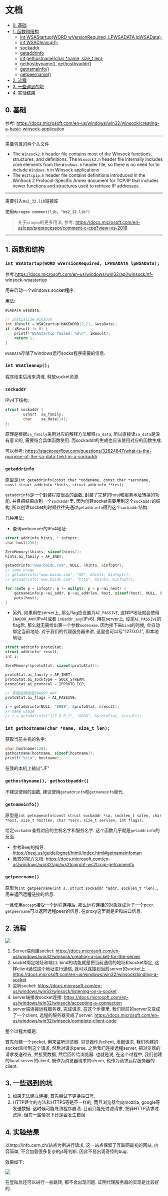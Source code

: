 # 文档

- [0. 基础](#0-基础)
- [1. 函数和结构](#1-函数和结构)
  - [int WSAStartup(WORD wVersionRequired, LPWSADATA lpWSAData);](#int-wsastartupword-wversionrequired-lpwsadata-lpwsadata)
  - [int WSACleanup();](#int-wsacleanup)
  - [sockaddr](#sockaddr)
  - [getaddrinfo](#getaddrinfo)
  - [int gethostname(char *name, size_t len);](#int-gethostnamechar-name-size_t-len)
  - [gethostbyname(), gethostbyaddr()](#gethostbyname-gethostbyaddr)
  - [getnameinfo()](#getnameinfo)
  - [getpeername()](#getpeername)
- [2. 流程](#2-流程)
- [3. 一些遇到的坑](#3-一些遇到的坑)
- [4. 实验结果](#4-实验结果)


## 0. 基础

参考: https://docs.microsoft.com/en-us/windows/win32/winsock/creating-a-basic-winsock-application

---

需要包含的两个头文件

* The `Winsock2.h` header file contains most of the Winsock functions, structures, and definitions. The `Winsock2.h` header file internally includes core elements from the `Windows.h` header file, so there is no need for to include `Windows.h` in Winsock applications
* The `Ws2tcpip.h` header file contains definitions introduced in the WinSock 2 Protocol-Specific Annex document for TCP/IP that includes newer functions and structures used to retrieve IP addresses.

---
需要引入`Ws2_32.lib`链接库

使用`#pragma comment(lib, "Ws2_32.lib")`

> 关于`pragma`的更多用法, 参考: https://docs.microsoft.com/en-us/cpp/preprocessor/comment-c-cpp?view=vs-2019

---

## 1. 函数和结构

### `int WSAStartup(WORD wVersionRequired, LPWSADATA lpWSAData);`

参考:https://docs.microsoft.com/en-us/windows/win32/api/winsock/nf-winsock-wsastartup

用来启动一个windows socket程序. 

用法: 

```C
WSADATA wsaData;

// Initialize Winsock
int iResult = WSAStartup(MAKEWORD(2,2), &wsaData);
if (iResult != 0) {
    printf("WSAStartup failed: %d\n", iResult);
    return 1;
}
```

`WSADATA`存储了windows运行socks程序需要的信息. 

### `int WSACleanup();`

程序结束后用来清理, 释放socket资源.

### `sockaddr`

IPv4下结构:

```C
struct sockaddr {
        ushort  sa_family;
        char    sa_data[14];
};
```

原理是根据`sa_family`采用对应的解释方法解释`sa_data`, 所以直接读`sa_data`是没有意义的, 需要结合具体函数使用. 而sockaddr的生成也应该使用对应的函数生成. 

可以参考: https://stackoverflow.com/questions/32624847/what-is-the-purpose-of-the-sa-data-field-in-a-sockaddr

### `getaddrinfo`

原型是`int getaddrinfo(const char *nodename, const char *servname, const struct addrinfo *hints, struct addrinfo **res);`

`getaddrinfo`是一个封装程度很高的函数, 封装了完整的host和服务地址转换的功能. 并且把结果放到一个`sockaddr`里. 因为创建socket需要用到这个`sockaddr`的结构, 所以创建socket的时候往往先通过`getaddrinfo`得到这个`sockaddr`结构. 

几种用法:

- 查询webserver的IPv4地址:

```C++
struct addrinfo hints, * infoptr;
char host[256];

ZeroMemory(&hints, sizeof(hints));
hints.ai_family = AF_INET;

getaddrinfo("www.baidu.com", NULL, &hints, &infoptr);
// same usage
// getaddrinfo("www.baidu.com", "80", &hints, &infoptr);
// getaddrinfo("www.baidu.com", "http", &hints, &infoptr);

for (auto p = infoptr; p != nullptr; p = p->ai_next) {
    getnameinfo(p->ai_addr, p->ai_addrlen, host, sizeof(host), NULL, 0, NI_NUMERICHOST);
    puts(host);
}
```

- 另外, 如果用在server上, 那么flag应设置为`AI_PASSIVE`, 这样IP地址就会使用`INADDR_ANY`(IPv4)或者 `in6addr_any`(IPv6). 用在server上, 设定`AI_PASSIVE`的flag后, 那么就无需给出第一个参数`nodename`. 因为接下来`bind`的时候, 会自动绑定当前地址. 对于我们的代理服务器来讲, 这里也可以写"127.0.0.1", 即本地地址. 

```C++
struct addrinfo protoStat;
struct addrinfo* result;
int i;

ZeroMemory(&protoStat, sizeof(protoStat));

protoStat.ai_family = AF_INET;
protoStat.ai_socktype = SOCK_STREAM;
protoStat.ai_protocol = IPPROTO_TCP;

// 表明后续使用INADDR_ANY
protoStat.ai_flags = AI_PASSIVE;

i = getaddrinfo(NULL, "8888", &protoStat, &result);
// same usage
// i = getaddrinfo("127.0.0.1", "8888", &protoStat, &result);

```


### `int gethostname(char *name, size_t len);`

获取当前主机的名字:

```C++
char hostname[128];
gethostname(hostname, sizeof(hostname));
printf("%s\n", hostname);
```

在我的本机上输出"JF"

### `gethostbyname(), gethostbyaddr()`

不建议使用的函数, 建议使用`getaddrinfo`和`getnameinfo`替代. 

### `getnameinfo()`

原型是`int getnameinfo(const struct sockaddr *sa, socklen_t salen, char *host, size_t hostlen, char *serv, size_t servlen, int flags);`

给定`sockaddr`查找对应的主机名字和服务名字. 这个函数几乎就是`getaddrinfo`的反面. 

- 参考Beej的指导: https://beej.us/guide/bgnet/html//index.html#getnameinfoman
- 微软的官方文档: https://docs.microsoft.com/en-us/windows/win32/api/ws2tcpip/nf-ws2tcpip-getnameinfo

### `getpeername()`

原型为`int getpeername(int s, struct sockaddr *addr, socklen_t *len);`, 用来返回远程链接的信息. 

一旦使用`accept`接受一个远程连接后, 那么远程连接的对象就成为了一个peer. `getpeername`可以返回远程peer的信息. 在proxy这里就是IP和端口信息. 

## 2. 流程

![](procedure.png)

1. Server端创建socket: https://docs.microsoft.com/en-us/windows/win32/winsock/creating-a-socket-for-the-server
2. socket绑定地址和端口: bind的功能就是把当前通信的地址和socket绑定, 这样client通过这个地址进行通信, 就可以连接到当前server的socket上. https://docs.microsoft.com/en-us/windows/win32/winsock/binding-a-socket
3. 监听socket: https://docs.microsoft.com/en-us/windows/win32/winsock/listening-on-a-socket
4. server端接收socket连接: https://docs.microsoft.com/en-us/windows/win32/winsock/accepting-a-connection
5. server端连接远程服务器, 完成请求. 在这个步骤里, 我们目前的server又变成了一个client, 远程的服务器变成了server: https://docs.microsoft.com/en-us/windows/win32/winsock/complete-client-code

整个过程大概是:

首先创建一个socket, 用来监听浏览器. 浏览器作为client, 发起请求. 我们构建的socket监听到这个请求, 然后对请求parse. 之后我们连接远程server, 把浏览器的请求发送过去, 并接受数据, 然后回传给浏览器. 也就是说, 在这个过程中, 我们创建的local server的client, 既作为浏览器请求的server, 也作为请求远程服务器的client. 

## 3. 一些遇到的坑

1. 如果无法建立连接, 首先尝试下更换端口号. 
2. HTTP建立的方法和HTTPS等是不一样的, 而且浏览器会向mozilla, google等发送数据. 这时候可能导致程序崩溃. 目前只能先过滤请求, 把非HTTP请求过滤掉, 但在一些情况下还是会发生错误. 

## 4. 实验结果

以http://info.cern.ch/站点为例进行请求, 这一站点保留了互联网最初的网站, 内容简单, 不会加载很多复杂的js等判断. 因此不易出现奇怪的bug. 

效果如下:

![](Snipaste_2019-12-17_10-39-37.png)

在登陆后还可以进行一些跳转, 都不会出现问题. 证明代理服务器的实现是比较好的. 